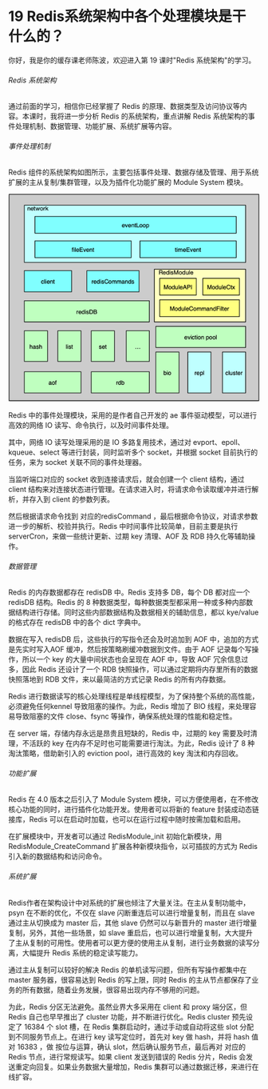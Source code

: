 # 19 Redis系统架构中各个处理模块是干什么的？

你好，我是你的缓存课老师陈波，欢迎进入第 19 课时"Redis 系统架构"的学习。

###### Redis 系统架构

通过前面的学习，相信你已经掌握了 Redis
的原理、数据类型及访问协议等内容。本课时，我将进一步分析 Redis
的系统架构，重点讲解 Redis
系统架构的事件处理机制、数据管理、功能扩展、系统扩展等内容。

###### 事件处理机制

Redis
组件的系统架构如图所示，主要包括事件处理、数据存储及管理、用于系统扩展的主从复制/集群管理，以及为插件化功能扩展的
Module System 模块。

![img](assets/CgotOV2phZSAJMETAACUckqH35I814.png)

Redis 中的事件处理模块，采用的是作者自己开发的 ae
事件驱动模型，可以进行高效的网络 IO 读写、命令执行，以及时间事件处理。

其中，网络 IO 读写处理采用的是 IO 多路复用技术，通过对
evport、epoll、kqueue、select 等进行封装，同时监听多个 socket，并根据
socket 目前执行的任务，来为 socket 关联不同的事件处理器。

当监听端口对应的 socket 收到连接请求后，就会创建一个 client 结构，通过
client
结构来对连接状态进行管理。在请求进入时，将请求命令读取缓冲并进行解析，并存入到
client 的参数列表。

然后根据请求命令找到 对应的redisCommand
，最后根据命令协议，对请求参数进一步的解析、校验并执行。Redis
中时间事件比较简单，目前主要是执行 serverCron，来做一些统计更新、过期
key 清理、AOF 及 RDB 持久化等辅助操作。

###### 数据管理

Redis 的内存数据都存在 redisDB 中。Redis 支持多 DB，每个 DB 都对应一个
redisDB 结构。Redis 的 8
种数据类型，每种数据类型都采用一种或多种内部数据结构进行存储。同时这些内部数据结构及数据相关的辅助信息，都以
kye/value 的格式存在 redisDB 中的各个 dict 字典中。

数据在写入 redisDB 后，这些执行的写指令还会及时追加到 AOF
中，追加的方式是先实时写入AOF 缓冲，然后按策略刷缓冲数据到文件。由于 AOF
记录每个写操作，所以一个 key 的大量中间状态也会呈现在 AOF 中，导致 AOF
冗余信息过多，因此 Redis 还设计了一个 RDB
快照操作，可以通过定期将内存里所有的数据快照落地到 RDB
文件，来以最简洁的方式记录 Redis 的所有内存数据。

Redis
进行数据读写的核心处理线程是单线程模型，为了保持整个系统的高性能，必须避免任何kennel
导致阻塞的操作。为此，Redis 增加了 BIO 线程，来处理容易导致阻塞的文件
close、fsync 等操作，确保系统处理的性能和稳定性。

在 server 端，存储内存永远是昂贵且短缺的，Redis 中，过期的 key
需要及时清理，不活跃的 key 在内存不足时也可能需要进行淘汰。为此，Redis
设计了 8 种淘汰策略，借助新引入的 eviction pool，进行高效的 key
淘汰和内存回收。

###### 功能扩展

Redis 在 4.0 版本之后引入了 Module System
模块，可以方便使用者，在不修改核心功能的同时，进行插件化功能开发。使用者可以将新的
feature 封装成动态链接库，Redis
可以在启动时加载，也可以在运行过程中随时按需加载和启用。

在扩展模块中，开发者可以通过 RedisModule_init 初始化新模块，用
RedisModule_CreateCommand 扩展各种新模块指令，以可插拔的方式为 Redis
引入新的数据结构和访问命令。

###### 系统扩展

Redis作者在架构设计中对系统的扩展也倾注了大量关注。在主从复制功能中，psyn
在不断的优化，不仅在 slave 闪断重连后可以进行增量复制，而且在 slave
通过主从切换成为 master 后，其他 slave 仍然可以与新晋升的 master
进行增量复制，另外，其他一些场景，如 slave
重启后，也可以进行增量复制，大大提升了主从复制的可用性。使用者可以更方便的使用主从复制，进行业务数据的读写分离，大幅提升
Redis 系统的稳定读写能力。

通过主从复制可以较好的解决 Redis 的单机读写问题，但所有写操作都集中在
master 服务器，很容易达到 Redis 的写上限，同时 Redis
的主从节点都保存了业务的所有数据，随着业务发展，很容易出现内存不够用的问题。

为此，Redis 分区无法避免。虽然业界大多采用在 client 和 proxy 端分区，但
Redis 自己也早早推出了 cluster 功能，并不断进行优化。Redis cluster
预先设定了 16384 个 slot 槽，在 Redis 集群启动时，通过手动或自动将这些
slot 分配到不同服务节点上。在进行 key 读写定位时，首先对 key 做
hash，并将 hash 值对 16383 ，做 按位与运算，确认
slot，然后确认服务节点，最后再对 对应的 Redis 节点，进行常规读写。如果
client 发送到错误的 Redis 分片，Redis
会发送重定向回复。如果业务数据大量增加，Redis
集群可以通过数据迁移，来进行在线扩容。
